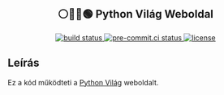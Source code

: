 ## <div align="center"> ⚪️🔵🔴🟢 Python Világ Weboldal</div>

<p align="center">
<a href="https://github.com/PythonVilag/pythonvilag-website/actions/workflows/main.yaml" target="_blank">
    <img src="https://github.com/PythonVilag/pythonvilag-website/actions/workflows/main.yaml/badge.svg" alt="build status">
</a>
<a href="https://results.pre-commit.ci/latest/github/PythonVilag/pythonvilag-website/main" target="_blank">
    <img src="https://results.pre-commit.ci/badge/github/PythonVilag/pythonvilag-website/main.svg" alt="pre-commit.ci status">
</a>
<a href="https://img.shields.io/github/license/PythonVilag/pythonvilag-website/" target="_blank">
    <img src="https://img.shields.io/github/license/PythonVilag/pythonvilag-website/" alt="license">
</a>
</p>


## Leírás
Ez a kód működteti a [Python Világ](https://pythonvilag.hu/) weboldalt.
